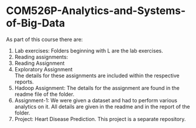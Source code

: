 # COM526P-Analytics-and-Systems-of-Big-Data
As part of this course there are:  
1. Lab exercises: Folders beginning with L are the lab exercises.  
2. Reading assignments: 
  1. Reading Assignment  
  2. Exploratory Assignment  
The details for these assignments are included within the respective reports.  
3. Hadoop Assignment: The details for the assignment are found in the readme file of the folder.  
4. Assignment-1: We were given a dataset and had to perform various analytics on it. All details are given in the readme and in the report of the folder.  
5. Project: Heart Disease Prediction. This project is a separate repository.

